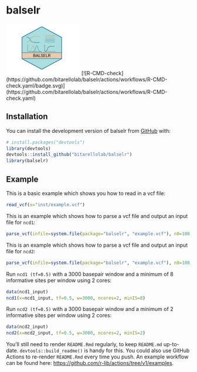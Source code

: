 
<!-- README.md is generated from README.Rmd. Please edit that file -->

# balselr

<!-- badges: start -->

<img src="images/balselr.png" style="width:40.0%;height:40.0%" />
[![R-CMD-check](https://github.com/bitarellolab/balselr/actions/workflows/R-CMD-check.yaml/badge.svg)](https://github.com/bitarellolab/balselr/actions/workflows/R-CMD-check.yaml)
<!-- badges: end -->

## Installation

You can install the development version of balselr from
[GitHub](https://github.com/) with:

``` r
# install.packages("devtools")
library(devtools)
devtools::install_github("bitarellolab/balselr")
library(balselr)
```

## Example

This is a basic example which shows you how to read in a vcf file:

``` r
read_vcf(x="inst/example.vcf")
```

This is an example which shows how to parse a vcf file and output an
input file for `ncd1`:

``` r
parse_vcf(infile=system.file(package="balselr", "example.vcf"), n0=108, type="ncd1")
```

This is an example which shows how to parse a vcf file and output an
input file for `ncd2`:

``` r
parse_vcf(infile=system.file(package="balselr", "example.vcf"), n0=108, n1=2, type="ncd2")
```

Run `ncd1 (tf=0.5)` with a 3000 basepair window and a minimum of 8
informative sites per window using 2 cores:

``` r
data(ncd1_input)
ncd1(x=ncd1_input, tf=0.5, w=3000, ncores=2, minIS=8)
```

Run `ncd2 (tf=0.5)` with a 3000 basepair window and a minimum of 2
informative sites per window using 2 cores:

``` r
data(ncd2_input)
ncd2(x=ncd2_input, tf=0.5, w=3000, ncores=2, minIS=2)
```

You’ll still need to render `README.Rmd` regularly, to keep `README.md`
up-to-date. `devtools::build_readme()` is handy for this. You could also
use GitHub Actions to re-render `README.Rmd` every time you push. An
example workflow can be found here:
<https://github.com/r-lib/actions/tree/v1/examples>.
